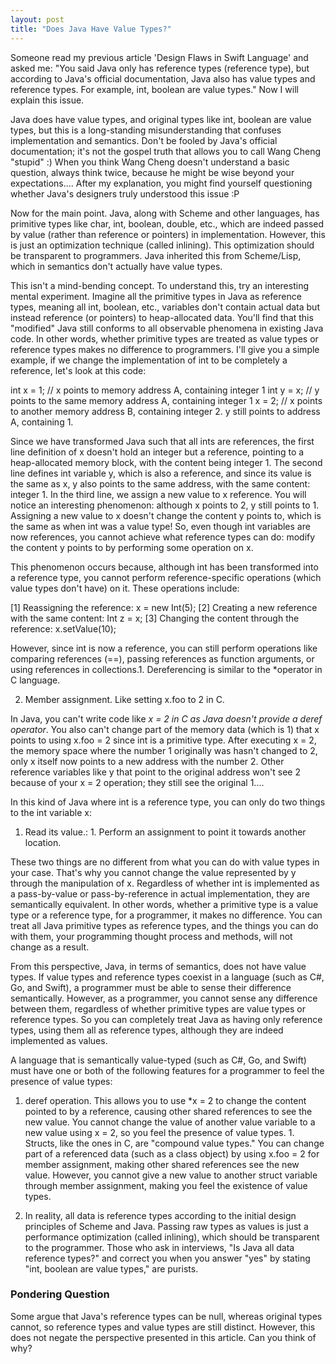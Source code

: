 ```yaml
---
layout: post
title: "Does Java Have Value Types?"
---
```



Someone read my previous article 'Design Flaws in Swift Language' and asked me: "You said Java only has reference types (reference type), but according to Java's official documentation, Java also has value types and reference types. For example, int, boolean are value types." Now I will explain this issue.

Java does have value types, and original types like int, boolean are value types, but this is a long-standing misunderstanding that confuses implementation and semantics. Don't be fooled by Java's official documentation; it's not the gospel truth that allows you to call Wang Cheng "stupid" :) When you think Wang Cheng doesn't understand a basic question, always think twice, because he might be wise beyond your expectations.... After my explanation, you might find yourself questioning whether Java's designers truly understood this issue :P

Now for the main point. Java, along with Scheme and other languages, has primitive types like char, int, boolean, double, etc., which are indeed passed by value (rather than reference or pointers) in implementation. However, this is just an optimization technique (called inlining). This optimization should be transparent to programmers. Java inherited this from Scheme/Lisp, which in semantics don't actually have value types.

This isn't a mind-bending concept. To understand this, try an interesting mental experiment. Imagine all the primitive types in Java as reference types, meaning all int, boolean, etc., variables don't contain actual data but instead reference (or pointers) to heap-allocated data. You'll find that this "modified" Java still conforms to all observable phenomena in existing Java code. In other words, whether primitive types are treated as value types or reference types makes no difference to programmers. I'll give you a simple example, if we change the implementation of int to be completely a reference, let's look at this code:

int x = 1; // x points to memory address A, containing integer 1
int y = x; // y points to the same memory address A, containing integer 1
x = 2; // x points to another memory address B, containing integer 2. y still points to address A, containing 1.

Since we have transformed Java such that all ints are references, the first line definition of x doesn't hold an integer but a reference, pointing to a heap-allocated memory block, with the content being integer 1. The second line defines int variable y, which is also a reference, and since its value is the same as x, y also points to the same address, with the same content: integer 1. In the third line, we assign a new value to x reference. You will notice an interesting phenomenon: although x points to 2, y still points to 1. Assigning a new value to x doesn't change the content y points to, which is the same as when int was a value type! So, even though int variables are now references, you cannot achieve what reference types can do: modify the content y points to by performing some operation on x.

This phenomenon occurs because, although int has been transformed into a reference type, you cannot perform reference-specific operations (which value types don't have) on it. These operations include:

[1] Reassigning the reference: x = new Int(5);
[2] Creating a new reference with the same content: Int z = x;
[3] Changing the content through the reference: x.setValue(10);

However, since int is now a reference, you can still perform operations like comparing references (==), passing references as function arguments, or using references in collections.1. Dereferencing is similar to the *operator in C language.

2. Member assignment. Like setting x.foo to 2 in C.

In Java, you can't write code like *x = 2 in C as Java doesn't provide a deref operator*. You also can't change part of the memory data (which is 1) that x points to using x.foo = 2 since int is a primitive type. After executing x = 2, the memory space where the number 1 originally was hasn't changed to 2, only x itself now points to a new address with the number 2. Other reference variables like y that point to the original address won't see 2 because of your x = 2 operation; they still see the original 1....

In this kind of Java where int is a reference type, you can only do two things to the int variable x:

1. Read its value.: 1. Perform an assignment to point it towards another location.

These two things are no different from what you can do with value types in your case. That's why you cannot change the value represented by y through the manipulation of x. Regardless of whether int is implemented as a pass-by-value or pass-by-reference in actual implementation, they are semantically equivalent. In other words, whether a primitive type is a value type or a reference type, for a programmer, it makes no difference. You can treat all Java primitive types as reference types, and the things you can do with them, your programming thought process and methods, will not change as a result.

From this perspective, Java, in terms of semantics, does not have value types. If value types and reference types coexist in a language (such as C#, Go, and Swift), a programmer must be able to sense their difference semantically. However, as a programmer, you cannot sense any difference between them, regardless of whether primitive types are value types or reference types. So you can completely treat Java as having only reference types, using them all as reference types, although they are indeed implemented as values.

A language that is semantically value-typed (such as C#, Go, and Swift) must have one or both of the following features for a programmer to feel the presence of value types:

1. deref operation. This allows you to use *x = 2 to change the content pointed to by a reference, causing other shared references to see the new value. You cannot change the value of another value variable to a new value using x = 2, so you feel the presence of value types. 1. Structs, like the ones in C, are "compound value types." You can change part of a referenced data (such as a class object) by using x.foo = 2 for member assignment, making other shared references see the new value. However, you cannot give a new value to another struct variable through member assignment, making you feel the existence of value types.

2. In reality, all data is reference types according to the initial design principles of Scheme and Java. Passing raw types as values is just a performance optimization (called inlining), which should be transparent to the programmer. Those who ask in interviews, "Is Java all data reference types?" and correct you when you answer "yes" by stating "int, boolean are value types," are purists.

### Pondering Question

Some argue that Java's reference types can be null, whereas original types cannot, so reference types and value types are still distinct. However, this does not negate the perspective presented in this article. Can you think of why?